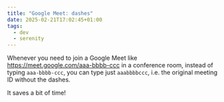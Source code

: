 ```yaml
---
title: "Google Meet: dashes"
date: 2025-02-21T17:02:45+01:00
tags:
  - dev
  - serenity
---
```


Whenever you need to join a Google Meet like https://meet.google.com/aaa-bbbb-ccc in a
conference room, instead of typing `aaa-bbbb-ccc`, you can type just
`aaabbbbccc`, i.e. the original meeting ID without the dashes.

It saves a bit of time!

